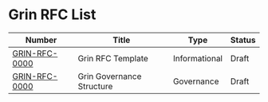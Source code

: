 # Grin RFC List

| Number                           | Title                                                          | Type          | Status |
|----------------------------------|----------------------------------------------------------------|---------------|--------|
| [GRIN-RFC-0000](grinrfc-0000.md) | Grin RFC Template                                              | Informational | Draft  |
| [GRIN-RFC-0000](grinrfc-0001.md) | Grin Governance Structure                                      | Governance    | Draft  |

